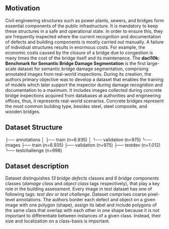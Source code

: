 ## Motivation

Civil engineering structures such as power plants, sewers, and bridges form essential components of the public infrastructure. It is mandatory to keep these structures in a safe and operational state. In order to ensure this, they are frequently inspected where the current recognition and documentation of defects and building components is mostly carried out manually. A failure of individual structures results in enormous costs. For example, the economic costs caused by the closure of a bridge due to congestion is many times the cost of the bridge itself and its maintenance. The **dacl10k: Benchmark for Semantic Bridge Damage Segmentation** is the first large-scale dataset for semantic bridge damage segmentation, comprising annotated images from real-world inspections. During its creation, the authors primary objective was to develop a dataset that enables the training of models which later support the inspector during damage recognition and documentation to a maximum. It includes images collected during concrete bridge inspections acquired from databases at authorities and engineering offices, thus, it represents real-world scenarios. Concrete bridges represent the most common building type, besides steel, steel composite, and wooden bridges.

## Dataset Structure

├── annotations
│ ├── train (n=6.935)
│ └── validation (n=975)
└── images
├── train (n=6.935)
├── validation (n=975)
├── testdev (n=1.012)
└── testchallenge (n=998)

## Dataset description

Dataset distinguishes _13 bridge defects_ classes and _6 bridge components_ classes (_damage class_ and _object class_ tags respectively), that play a key role in the building assessment. Every image in test dataset has one of following tags: _test dev_ or _test challenge_. Dataset comprises coarse pixel-level annotations. The authors border each defect and object on a given image with one polygon (shape), assign its label and include polygons of the same class that overlap with each other in one shape because it is not important to differentiate between instances of a given class. Instead, their size and localization on a class-basis is important.
